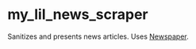 # my_lil_news_scraper

Sanitizes and presents news articles. Uses [Newspaper](/codelucas/newspaper).
